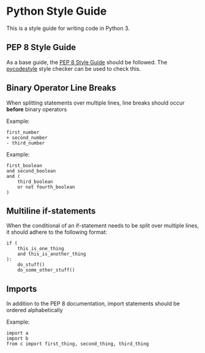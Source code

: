 # Python Style Guide

This is a style guide for writing code in Python 3.

## PEP 8 Style Guide

As a base guide, the [PEP 8 Style Guide](https://www.python.org/dev/peps/pep-0008/) should be followed.
The [pycodestyle](https://pypi.org/project/pycodestyle/) style checker can be used to check this.

## Binary Operator Line Breaks

When splitting statements over multiple lines, line breaks should occur **before** binary operators

Example:
```python3
first_number
+ second_number
- third_number
```

Example:
```python3
first_boolean
and second_boolean
and (
    third_boolean
    or not fourth_boolean
)
```

## Multiline if-statements

When the conditional of an if-statement needs to be split over multiple lines, it should adhere to the following format:

```python3
if (
    this_is_one_thing
    and this_is_another_thing
):
    do_stuff()
    do_some_other_stuff()
```

## Imports

In addition to the PEP 8 documentation, import statements should be ordered alphabetically

Example:
```python3
import a
import b
from c import first_thing, second_thing, third_thing
```
